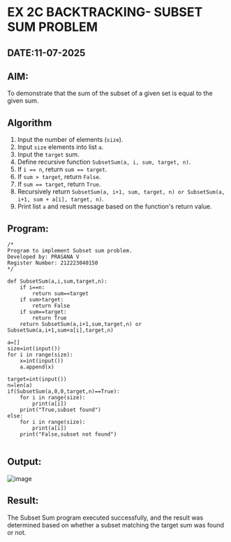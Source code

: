 # EX 2C BACKTRACKING- SUBSET SUM PROBLEM
## DATE:11-07-2025
## AIM:
To demonstrate that the sum of the subset of a given set is equal to the given sum.


## Algorithm


1. Input the number of elements (`size`).  
2. Input `size` elements into list `a`.  
3. Input the `target` sum.  
4. Define recursive function `SubsetSum(a, i, sum, target, n)`.  
5. If `i == n`, return `sum == target`.  
6. If `sum > target`, return `False`.  
7. If `sum == target`, return `True`.  
8. Recursively return `SubsetSum(a, i+1, sum, target, n) or SubsetSum(a, i+1, sum + a[i], target, n)`.  
9. Print list `a` and result message based on the function's return value.  


## Program:
```
/*
Program to implement Subset sum problem.
Developed by: PRASANA V
Register Number: 212223040150
*/
```
```PY
def SubsetSum(a,i,sum,target,n):
    if i==n:
        return sum==target
    if sum>target:
        return False
    if sum==target:
        return True
    return SubsetSum(a,i+1,sum,target,n) or SubsetSum(a,i+1,sum+a[i],target,n)

a=[]
size=int(input())
for i in range(size):
    x=int(input())
    a.append(x)

target=int(input())
n=len(a)
if(SubsetSum(a,0,0,target,n)==True):
    for i in range(size):
        print(a[i])
    print("True,subset found")
else:
    for i in range(size):
        print(a[i])
    print("False,subset not found")


```
## Output:

![image](https://github.com/user-attachments/assets/261e25e9-791c-484b-98e4-a3037400fb8c)

## Result:
The Subset Sum program executed successfully, and the result was determined based on whether a subset matching the target sum was found or not.
